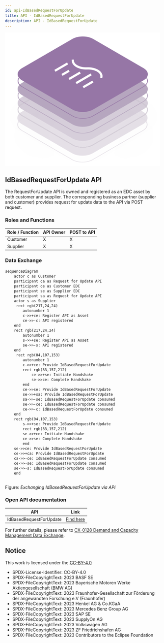 ```yaml
---
id: api-IdBasedRequestForUpdate
title: API - IdBasedRequestForUpdate
description: API - IdBasedRequestForUpdate
---
```


![DCM kit banner](/img/kit-icons/dcm-kit-icon.svg)

## IdBasedRequestForUpdate API

The RequestForUpdate API is owned and registered as an EDC asset by both customer and supplier. The corresponding business partner (supplier and customer) provides request for update data to the API via POST request.

### Roles and Functions

|Role / Function|API Owner|POST to API|
|-|-|-|
|Customer|X|X|
|Supplier|X|X|

### Data Exchange

```mermaid
sequenceDiagram
    actor c as Customer 
    participant ca as Request for Update API
    participant ce as Customer EDC
    participant se as Supplier EDC
    participant sa as Request for Update API
    actor s as Supplier
     rect rgb(217,24,24)
        autonumber 1
        c->>+ce: Register API as Asset
        ce->>-c: API registered
    end  
    rect rgb(217,24,24)
        autonumber 1
        s->>+se: Register API as Asset
        se->>-s: API registered
    end
     rect rgb(04,107,153)
        autonumber 1
        c->>+ce: Provide IdBasedRequestForUpdate
        rect rgb(33,157,212)
            ce->>+se: Initiate Handshake
            se->>ce: Complete Handshake
        end
        ce->>se: Provide IdBasedRequestForUpdate
        se->>+sa: Provide IdBasedRequestForUpdate
        sa->>-se: IdBasedRequestForUpdate consumed
        se->>-ce: IdBasedRequestForUpdate consumed
        ce->>-c: IdBasedRequestForUpdate consumed
    end
    rect rgb(04,107,153)
        s->>+se: Provide IdBasedRequestForUpdate
        rect rgb(33,157,212)
        se->>+ce: Initiate Handshake
        ce->>se: Complete Handshake
        end
    se->>ce: Provide IdBasedRequestForUpdate
    ce->>+ca: Provide IdBasedRequestForUpdate
    ca->>-ce: IdBasedRequestForUpdate consumed
    ce->>-se: IdBasedRequestForUpdate consumed
    se->>-s: IdBasedRequestForUpdate consumed
    end
  
```

Figure: *Exchanging IdBasedRequestForUpdate via API*

### Open API documentation

|API|Link|
|-|-|
|IdBasedRequestForUpdate|[Find here](./plugin-generated-rfu-api/post-id-based-request-for-update.api.mdx)|

For further details, please refer to [CX-0128 Demand and Capacity Management Data Exchange][StandardLibrary].

## Notice

This work is licensed under the [CC-BY-4.0](https://creativecommons.org/licenses/by/4.0/legalcode)

- SPDX-License-Identifier: CC-BY-4.0
- SPDX-FileCopyrightText: 2023 BASF SE
- SPDX-FileCopyrightText: 2023 Bayerische Motoren Werke Aktiengesellschaft (BMW AG)
- SPDX-FileCopyrightText: 2023 Fraunhofer-Gesellschaft zur Förderung der angewandten Forschung e.V (Fraunhofer)
- SPDX-FileCopyrightText: 2023 Henkel AG & Co.KGaA
- SPDX-FileCopyrightText: 2023 Mercedes Benz Group AG
- SPDX-FileCopyrightText: 2023 SAP SE
- SPDX-FileCopyrightText: 2023 SupplyOn AG
- SPDX-FileCopyrightText: 2023 Volkswagen AG
- SPDX-FileCopyrightText: 2023 ZF Friedrichshafen AG
- SPDX-FileCopyrightText: 2023 Contributors to the Eclipse Foundation

[StandardLibrary]: https://catenax-ev.github.io/docs/next/standards/CX-0128-DemandandCapacityManagementDataExchange
